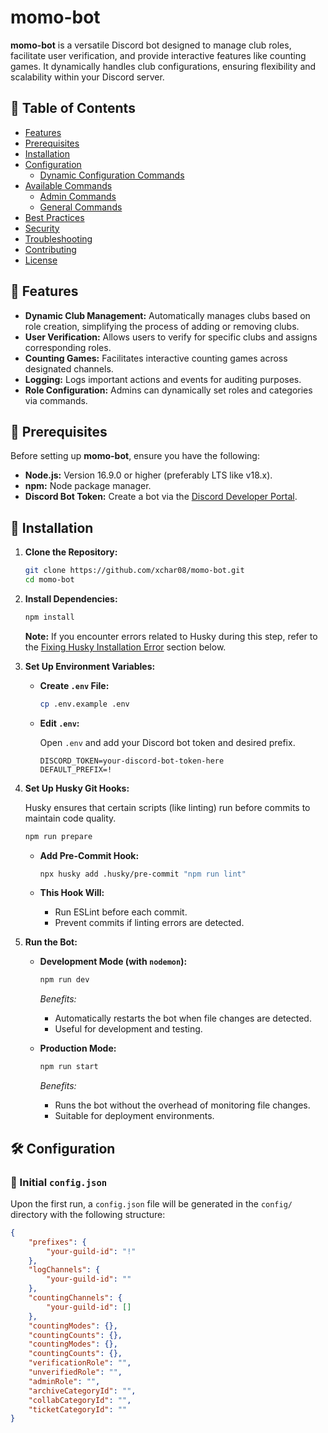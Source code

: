 # momo-bot

**momo-bot** is a versatile Discord bot designed to manage club roles, facilitate user verification, and provide interactive features like counting games. It dynamically handles club configurations, ensuring flexibility and scalability within your Discord server.

## 📖 Table of Contents

- [Features](#features)
- [Prerequisites](#prerequisites)
- [Installation](#installation)
- [Configuration](#configuration)
  - [Dynamic Configuration Commands](#dynamic-configuration-commands)
- [Available Commands](#available-commands)
  - [Admin Commands](#admin-commands)
  - [General Commands](#general-commands)
- [Best Practices](#best-practices)
- [Security](#security)
- [Troubleshooting](#troubleshooting)
- [Contributing](#contributing)
- [License](#license)

## 🎯 Features

- **Dynamic Club Management:** Automatically manages clubs based on role creation, simplifying the process of adding or removing clubs.
- **User Verification:** Allows users to verify for specific clubs and assigns corresponding roles.
- **Counting Games:** Facilitates interactive counting games across designated channels.
- **Logging:** Logs important actions and events for auditing purposes.
- **Role Configuration:** Admins can dynamically set roles and categories via commands.

## 🔧 Prerequisites

Before setting up **momo-bot**, ensure you have the following:

- **Node.js:** Version 16.9.0 or higher (preferably LTS like v18.x).
- **npm:** Node package manager.
- **Discord Bot Token:** Create a bot via the [Discord Developer Portal](https://discord.com/developers/applications).

## 🚀 Installation

1. **Clone the Repository:**

    ```bash
    git clone https://github.com/xchar08/momo-bot.git
    cd momo-bot
    ```

2. **Install Dependencies:**

    ```bash
    npm install
    ```

    **Note:** If you encounter errors related to Husky during this step, refer to the [Fixing Husky Installation Error](#fixing-husky-installation-error) section below.

3. **Set Up Environment Variables:**

    - **Create `.env` File:**

        ```bash
        cp .env.example .env
        ```

    - **Edit `.env`:**

        Open `.env` and add your Discord bot token and desired prefix.

        ```env
        DISCORD_TOKEN=your-discord-bot-token-here
        DEFAULT_PREFIX=!
        ```

4. **Set Up Husky Git Hooks:**

    Husky ensures that certain scripts (like linting) run before commits to maintain code quality.

    ```bash
    npm run prepare
    ```

    - **Add Pre-Commit Hook:**

        ```bash
        npx husky add .husky/pre-commit "npm run lint"
        ```

    - **This Hook Will:**
        - Run ESLint before each commit.
        - Prevent commits if linting errors are detected.

5. **Run the Bot:**

    - **Development Mode (with `nodemon`):**

        ```bash
        npm run dev
        ```

        *Benefits:*
        - Automatically restarts the bot when file changes are detected.
        - Useful for development and testing.

    - **Production Mode:**

        ```bash
        npm run start
        ```

        *Benefits:*
        - Runs the bot without the overhead of monitoring file changes.
        - Suitable for deployment environments.

## 🛠 Configuration

### 📄 Initial `config.json`

Upon the first run, a `config.json` file will be generated in the `config/` directory with the following structure:

```json
{
    "prefixes": {
        "your-guild-id": "!"
    },
    "logChannels": {
        "your-guild-id": ""
    },
    "countingChannels": {
        "your-guild-id": []
    },
    "countingModes": {},
    "countingCounts": {},
    "countingModes": {},
    "countingCounts": {},
    "verificationRole": "",
    "unverifiedRole": "",
    "adminRole": "",
    "archiveCategoryId": "",
    "collabCategoryId": "",
    "ticketCategoryId": ""
}
```